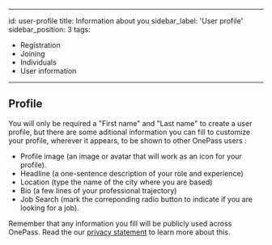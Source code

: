 ---
id: user-profile
title: Information about you
sidebar_label: 'User profile'
sidebar_position: 3
tags:
  - Registration
  - Joining 
  - Individuals
  - User information
 ---

## Profile

You will only be required a "First name" and "Last name" to create a user profile, but there are some aditional information you can fill to customize your profile, wherever it appears, to be shown to other OnePass users :
- Profile image (an image or avatar that will work as an icon for your profile).
- Headline (a one-sentence description of your role and experience)
- Location (type the name of the city where you are based)
- Bio (a few lines of your professional trajectory)
- Job Search (mark the correponding radio button to indicate if you are looking for a job).

Remember that any information you fill will be publicly used across OnePass. Read the our [privacy statement](https://getonepass.eu/trust/privacy) to learn more about this.